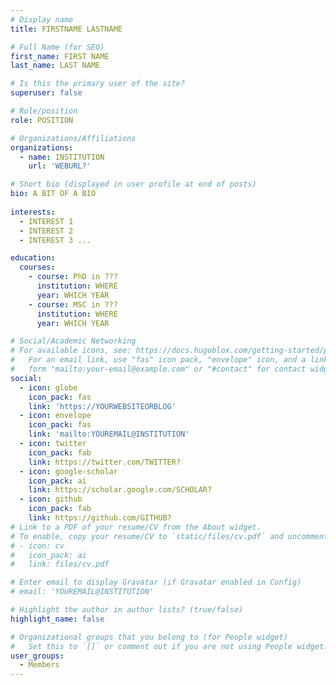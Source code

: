```yaml
---
# Display name
title: FIRSTNAME LASTNAME 

# Full Name (for SEO)
first_name: FIRST NAME
last_name: LAST NAME

# Is this the primary user of the site?
superuser: false

# Role/position
role: POSITION

# Organizations/Affiliations
organizations:
  - name: INSTITUTION
    url: 'WEBURL?'

# Short bio (displayed in user profile at end of posts)
bio: A BIT OF A BIO 
 
interests:
  - INTEREST 1 
  - INTEREST 2
  - INTEREST 3 ...

education:
  courses:
    - course: PhD in ??? 
      institution: WHERE
      year: WHICH YEAR
    - course: MSC in ??? 
      institution: WHERE
      year: WHICH YEAR

# Social/Academic Networking
# For available icons, see: https://docs.hugoblox.com/getting-started/page-builder/#icons
#   For an email link, use "fas" icon pack, "envelope" icon, and a link in the
#   form "mailto:your-email@example.com" or "#contact" for contact widget.
social:
  - icon: globe
    icon_pack: fas
    link: 'https://YOURWEBSITEORBLOG'
  - icon: envelope
    icon_pack: fas
    link: 'mailto:YOUREMAIL@INSTITUTION'
  - icon: twitter
    icon_pack: fab
    link: https://twitter.com/TWITTER?
  - icon: google-scholar
    icon_pack: ai
    link: https://scholar.google.com/SCHOLAR?
  - icon: github
    icon_pack: fab
    link: https://github.com/GITHUB?
# Link to a PDF of your resume/CV from the About widget.
# To enable, copy your resume/CV to `static/files/cv.pdf` and uncomment the lines below.
# - icon: cv
#   icon_pack: ai
#   link: files/cv.pdf

# Enter email to display Gravatar (if Gravatar enabled in Config)
# email: 'YOUREMAIL@INSTITUTION'

# Highlight the author in author lists? (true/false)
highlight_name: false

# Organizational groups that you belong to (for People widget)
#   Set this to `[]` or comment out if you are not using People widget.
user_groups:
  - Members
---
```

